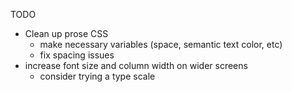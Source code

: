 TODO

- Clean up prose CSS
  - make necessary variables (space, semantic text color, etc)
  - fix spacing issues
- increase font size and column width on wider screens
  - consider trying a type scale
